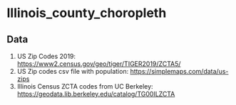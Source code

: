 # Illinois_county_choropleth

## Data
1. US Zip Codes 2019: https://www2.census.gov/geo/tiger/TIGER2019/ZCTA5/
1. US Zip codes csv file with population: https://simplemaps.com/data/us-zips
1. Illinois Census ZCTA codes from UC Berkeley: https://geodata.lib.berkeley.edu/catalog/TG00ILZCTA
